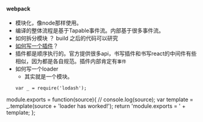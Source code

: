 #### webpack

-  模块化，像node那样使用。
-  编译的整体流程是基于Tapable事件流。内部基于很多事件流。
-  如何拆分模块 ？ build 之后的代码可以研究
-  [如何写一个插件](https://doc.webpack-china.org/api/plugins/#tapable-tapable-instances)？
  - 插件都是顺序执行的。官方提供很多api，书写插件和书写react的中间件有些相似，因为都是各自规范。插件内部肯定有`事件`
- 如何写一个loader
  - 其实就是一个模块。
  ```
  var _ = require('lodash');

module.exports = function(source){
    // console.log(source);
    var template = _.template(source + 'loader has worked!');
    return 'module.exports = ' + template;
};
  ```